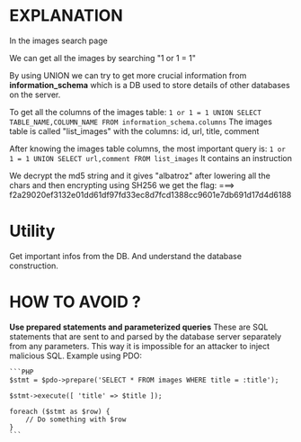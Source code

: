 # EXPLANATION

In the images search page 

We can get all the images by searching "1 or 1 = 1"

By using UNION we can try to get more crucial information from **information_schema** which is a DB  used to store details of other databases on the server.

To get all the columns of the images table:
`1 or 1 = 1 UNION SELECT TABLE_NAME,COLUMN_NAME FROM information_schema.columns`
The images table is called "list_images" with the columns: id, url, title, comment

After knowing the images table columns, the most important query is:
`1 or 1 = 1 UNION SELECT url,comment FROM list_images`
It contains an instruction 

We decrypt the md5 string and it gives "albatroz" after lowering all the chars and then encrypting using SH256 we get the flag:
===> f2a29020ef3132e01dd61df97fd33ec8d7fcd1388cc9601e7db691d17d4d6188

# Utility

Get important infos from the DB. And understand the database construction.

# HOW TO AVOID ?

**Use prepared statements and parameterized queries** These are SQL statements that are sent to and parsed by the database server separately from any parameters. This way it is impossible for an attacker to inject malicious SQL.
Example using PDO:

    ```PHP
    $stmt = $pdo->prepare('SELECT * FROM images WHERE title = :title');

    $stmt->execute([ 'title' => $title ]);

    foreach ($stmt as $row) {
        // Do something with $row
    }
    ```